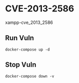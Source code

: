# CVE-2013-2586

xampp-cve_2013_2586

## Run Vuln

```
docker-compose up -d
```

## Stop Vuln

```
docker-compose down -v
```

